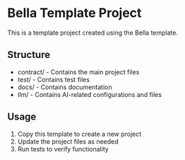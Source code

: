 # Bella Template Project
This is a template project created using the Bella template.

## Structure
- contract/ - Contains the main project files
- test/ - Contains test files
- docs/ - Contains documentation
- llm/ - Contains AI-related configurations and files

## Usage
1. Copy this template to create a new project
2. Update the project files as needed
3. Run tests to verify functionality
